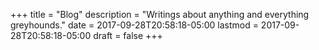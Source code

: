 +++
title = "Blog"
description = "Writings about anything and everything greyhounds."
date = 2017-09-28T20:58:18-05:00
lastmod = 2017-09-28T20:58:18-05:00
draft = false
+++